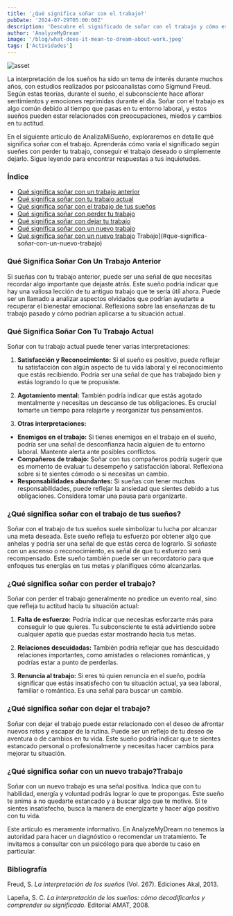```yaml
---
title: '¿Qué significa soñar con el trabajo?'
pubDate: '2024-07-29T05:00:00Z'
description: 'Descubre el significado de soñar con el trabajo y cómo estos sueños pueden reflejar tus inquietudes, aspiraciones y estado emocional.'
author: 'AnalyzeMyDream'
image: '/blog/what-does-it-mean-to-dream-about-work.jpeg'
tags: ['Actividades']
---
```


![asset](/blog/what-does-it-mean-to-dream-about-work.jpeg)

La interpretación de los sueños ha sido un tema de interés durante muchos años, con estudios realizados por psicoanalistas como Sigmund Freud. Según estas teorías, durante el sueño, el subconsciente hace aflorar sentimientos y emociones reprimidas durante el día. Soñar con el trabajo es algo común debido al tiempo que pasas en tu entorno laboral, y estos sueños pueden estar relacionados con preocupaciones, miedos y cambios en tu actitud.

En el siguiente artículo de AnalizaMiSueño, exploraremos en detalle qué significa soñar con el trabajo. Aprenderás cómo varía el significado según sueñes con perder tu trabajo, conseguir el trabajo deseado o simplemente dejarlo. Sigue leyendo para encontrar respuestas a tus inquietudes.

### Índice

- [Qué significa soñar con un trabajo anterior](#que-significa-sonar-con-un-trabajo-anterior)
- [Qué significa soñar con tu trabajo actual](#que-significa-sonar-con-tu-trabajo-actual)
- [Qué significa soñar con el trabajo de tus sueños](#que-significa-sonar-con-el-trabajo-de-tus-suenos)
- [Qué significa soñar con perder tu trabajo](#que-significa-sonar-con-perder-tu-trabajo)
- [Qué significa soñar con dejar tu trabajo](#que-significa-sonar-con-dejar-tu-trabajo)
- [Qué significa soñar con un nuevo trabajo](#que-significa-sonar-con-dejar-tu-trabajo)
- [Qué significa soñar con un nuevo trabajo](#que-significa-sonar-con-un-nuevo-trabajo) Trabajo](#que-significa-soñar-con-un-nuevo-trabajo)

### Qué Significa Soñar Con Un Trabajo Anterior

Si sueñas con tu trabajo anterior, puede ser una señal de que necesitas recordar algo importante que dejaste atrás. Este sueño podría indicar que hay una valiosa lección de tu antiguo trabajo que te sería útil ahora. Puede ser un llamado a analizar aspectos olvidados que podrían ayudarte a recuperar el bienestar emocional. Reflexiona sobre las enseñanzas de tu trabajo pasado y cómo podrían aplicarse a tu situación actual.

### Qué Significa Soñar Con Tu Trabajo Actual

Soñar con tu trabajo actual puede tener varias interpretaciones:

1. **Satisfacción y Reconocimiento:** Si el sueño es positivo, puede reflejar tu satisfacción con algún aspecto de tu vida laboral y el reconocimiento que estás recibiendo. Podría ser una señal de que has trabajado bien y estás logrando lo que te propusiste.

2. **Agotamiento mental:** También podría indicar que estás agotado mentalmente y necesitas un descanso de tus obligaciones. Es crucial tomarte un tiempo para relajarte y reorganizar tus pensamientos.

3. **Otras interpretaciones:**
- **Enemigos en el trabajo:** Si tienes enemigos en el trabajo en el sueño, podría ser una señal de desconfianza hacia alguien de tu entorno laboral. Mantente alerta ante posibles conflictos.
- **Compañeros de trabajo:** Soñar con tus compañeros podría sugerir que es momento de evaluar tu desempeño y satisfacción laboral. Reflexiona sobre si te sientes cómodo o si necesitas un cambio.
- **Responsabilidades abundantes:** Si sueñas con tener muchas responsabilidades, puede reflejar la ansiedad que sientes debido a tus obligaciones. Considera tomar una pausa para organizarte.

### ¿Qué significa soñar con el trabajo de tus sueños?

Soñar con el trabajo de tus sueños suele simbolizar tu lucha por alcanzar una meta deseada. Este sueño refleja tu esfuerzo por obtener algo que anhelas y podría ser una señal de que estás cerca de lograrlo. Si soñaste con un ascenso o reconocimiento, es señal de que tu esfuerzo será recompensado. Este sueño también puede ser un recordatorio para que enfoques tus energías en tus metas y planifiques cómo alcanzarlas.

### ¿Qué significa soñar con perder el trabajo?

Soñar con perder el trabajo generalmente no predice un evento real, sino que refleja tu actitud hacia tu situación actual:

1. **Falta de esfuerzo:** Podría indicar que necesitas esforzarte más para conseguir lo que quieres. Tu subconsciente te está advirtiendo sobre cualquier apatía que puedas estar mostrando hacia tus metas.

2. **Relaciones descuidadas:** También podría reflejar que has descuidado relaciones importantes, como amistades o relaciones románticas, y podrías estar a punto de perderlas.

3. **Renuncia al trabajo:** Si eres tú quien renuncia en el sueño, podría significar que estás insatisfecho con tu situación actual, ya sea laboral, familiar o romántica. Es una señal para buscar un cambio.

### ¿Qué significa soñar con dejar el trabajo?

Soñar con dejar el trabajo puede estar relacionado con el deseo de afrontar nuevos retos y escapar de la rutina. Puede ser un reflejo de tu deseo de aventura o de cambios en tu vida. Este sueño podría indicar que te sientes estancado personal o profesionalmente y necesitas hacer cambios para mejorar tu situación.

### ¿Qué significa soñar con un nuevo trabajo?Trabajo

Soñar con un nuevo trabajo es una señal positiva. Indica que con tu habilidad, energía y voluntad podrás lograr lo que te propongas. Este sueño te anima a no quedarte estancado y a buscar algo que te motive. Si te sientes insatisfecho, busca la manera de energizarte y hacer algo positivo con tu vida.

Este artículo es meramente informativo. En AnalyzeMyDream no tenemos la autoridad para hacer un diagnóstico o recomendar un tratamiento. Te invitamos a consultar con un psicólogo para que aborde tu caso en particular.

### Bibliografía

Freud, S. *La interpretación de los sueños* (Vol. 267). Ediciones Akal, 2013.

Lapeña, S. C. *La interpretación de los sueños: cómo decodificarlos y comprender su significado*. Editorial AMAT, 2008.